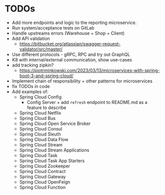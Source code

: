 # TODOs

- Add more endpoints and logic to the reporting microservice.
- Run system/acceptance tests on GitLab
- Handle upstreams errors (Warehouse + Shop + Client)
- Add API validation
  - https://bitbucket.org/atlassian/swagger-request-validator/src/master/
- Use different protocols - gRPC, RPC and try out GraphQL
- K8 with internal/external communication, show use-cases
- add tracking zipkin?
  - https://piotrminkowski.com/2023/03/13/microservices-with-spring-boot-3-and-spring-cloud/
- Implement chain of responsibility + other patterns for microservices
- fix TODOs in code
- Add examples of:
  - Spring Cloud Config
    - Config Server + add `refresh` endpoint to README.md as a feature to describe
  - Spring Cloud Netflix
  - Spring Cloud Bus
  - Spring Cloud Open Service Broker
  - Spring Cloud Consul
  - Spring Cloud Sleuth
  - Spring Cloud Data Flow
  - Spring Cloud Stream
  - Spring Cloud Stream Applications
  - Spring Cloud Task
  - Spring Cloud Task App Starters
  - Spring Cloud Zookeeper
  - Spring Cloud Contract
  - Spring Cloud Gateway
  - Spring Cloud OpenFeign
  - Spring Cloud Function
